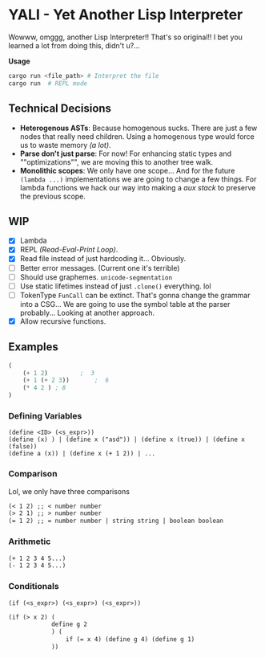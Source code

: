 # YALI - Yet Another Lisp Interpreter
Wowww, omggg, another Lisp Interpreter!! That's so original!!
I bet you learned a lot from doing this, didn't u?...

**Usage**
```bash
cargo run <file_path> # Interpret the file
cargo run  # REPL mode
```

## Technical Decisions
* **Heterogenous ASTs**: Because homogenous sucks. There are just a few nodes that really need children. Using a homogenous type would force us to waste memory _(a lot)_.
* **Parse don't just parse**: For now! For enhancing static types and ""optimizations"", we are moving this to another tree walk.
* **Monolithic scopes**: We only have one scope... And for the future `(lambda ...)` implementations we are going to change a few things. For lambda functions we hack our way into making a _aux stack_ to preserve the previous scope.

## WIP
- [x] Lambda
- [x] REPL _(Read-Eval-Print Loop)_.
- [x] Read file instead of just hardcoding it... Obviously.
- [ ] Better error messages. (Current one it's terrible)
- [ ] Should use graphemes. `unicode-segmentation`
- [ ] Use static lifetimes instead of just `.clone()` everything. lol 
- [ ] TokenType `FunCall` can be extinct.
    That's gonna change the grammar into a CSG... We are going to use the
    symbol table at the parser probably... Looking at another approach.
- [x] Allow recursive functions.

## Examples
```lisp
(
    (+ 1 2)         ;  3
    (+ 1 (+ 2 3))       ;  6
    (* 4 2 ) ; 8
)
```

### Defining Variables
```
(define <ID> (<s_expr>))
(define (x) ) | (define x ("asd")) | (define x (true)) | (define x (false))
(define a (x)) | (define x (+ 1 2)) | ...
```

### Comparison
Lol, we only have three comparisons
```md
(< 1 2) ;; < number number
(> 2 1) ;; > number number
(= 1 2) ;; = number number | string string | boolean boolean 
```

### Arithmetic
```md
(+ 1 2 3 4 5...)
(- 1 2 3 4 5...)
```

### Conditionals
`(if (<s_expr>) (<s_expr>) (<s_expr>))`

```md
(if (> x 2) (
            define g 2
            ) (
                if (= x 4) (define g 4) (define g 1)
            ))
```
